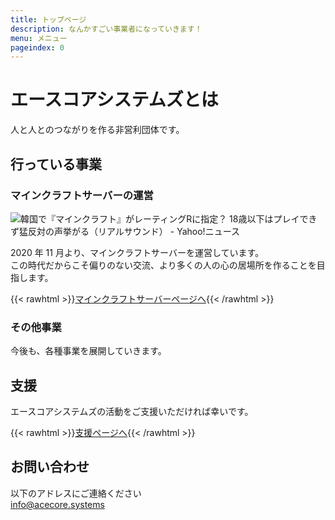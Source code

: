 ```yaml
---
title: トップページ
description: なんかすごい事業者になっていきます！
menu: メニュー
pageindex: 0
---
```

# エースコアシステムズとは

人と人とのつながりを作る非営利団体です。

## 行っている事業

### マインクラフトサーバーの運営

<!--StartFragment-->

![韓国で『マインクラフト』がレーティングRに指定？ 18歳以下はプレイできず猛反対の声挙がる（リアルサウンド） - Yahoo!ニュース](https://newsatcl-pctr.c.yimg.jp/r/iwiz-amd/20210708-00010039-realsound-000-3-view.jpg?pri=l&w=640&h=358&exp=10800)

<!--EndFragment-->



2020 年 11 月より、マインクラフトサーバーを運営しています。\
この時代だからこそ偏りのない交流、より多くの人の心の居場所を作ることを目指します。

{{< rawhtml >}}<a class="btn btn-primary rounded-pill px-5" href="/acesv">マインクラフトサーバーページへ</a>{{< /rawhtml >}}

### その他事業

今後も、各種事業を展開していきます。

## 支援

エースコアシステムズの活動をご支援いただければ幸いです。

{{< rawhtml >}}<a class="btn btn-primary rounded-pill px-5" href="/support">支援ページへ</a>{{< /rawhtml >}}

## お問い合わせ

以下のアドレスにご連絡ください\
info@acecore.systems